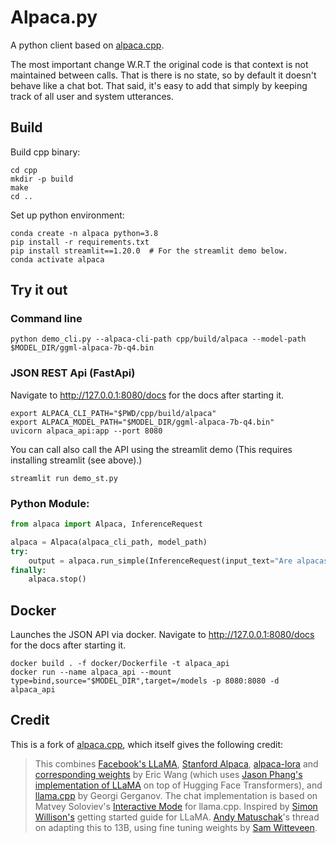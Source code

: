 # Alpaca.py

A python client based on [alpaca.cpp](https://github.com/antimatter15/alpaca.cpp).

The most important change W.R.T the original code is that context is not maintained between calls. That is there is no state, so by default it doesn't behave like a chat bot. That said, it's easy to add that simply by keeping track of all user and system utterances.

## Build

Build cpp binary:

```shell
cd cpp
mkdir -p build
make
cd ..
```

Set up python environment:

```shell
conda create -n alpaca python=3.8
pip install -r requirements.txt 
pip install streamlit==1.20.0  # For the streamlit demo below.
conda activate alpaca
```

## Try it out

### Command line

```shell
python demo_cli.py --alpaca-cli-path cpp/build/alpaca --model-path $MODEL_DIR/ggml-alpaca-7b-q4.bin 
```

### JSON REST Api (FastApi)

Navigate to http://127.0.0.1:8080/docs for the docs after starting it.

```shell
export ALPACA_CLI_PATH="$PWD/cpp/build/alpaca"
export ALPACA_MODEL_PATH="$MODEL_DIR/ggml-alpaca-7b-q4.bin"
uvicorn alpaca_api:app --port 8080
```

You can call also call the API using the streamlit demo (This requires installing streamlit (see above).)

```shell
streamlit run demo_st.py 
```

### Python Module:

```python
from alpaca import Alpaca, InferenceRequest

alpaca = Alpaca(alpaca_cli_path, model_path)
try:
    output = alpaca.run_simple(InferenceRequest(input_text="Are alpacas afraid of snakes?"))["output"]
finally:
    alpaca.stop()
```

## Docker

Launches the JSON API via docker.
Navigate to http://127.0.0.1:8080/docs for the docs after starting it.

```shell
docker build . -f docker/Dockerfile -t alpaca_api
docker run --name alpaca_api --mount type=bind,source="$MODEL_DIR",target=/models -p 8080:8080 -d alpaca_api
```

## Credit

This is a fork of [alpaca.cpp](https://github.com/antimatter15/alpaca.cpp), which itself gives the following credit:
> This combines [Facebook's LLaMA](https://github.com/facebookresearch/llama), [Stanford Alpaca](https://crfm.stanford.edu/2023/03/13/alpaca.html), [alpaca-lora](https://github.com/tloen/alpaca-lora) and [corresponding weights](https://huggingface.co/tloen/alpaca-lora-7b/tree/main) by Eric Wang (which uses [Jason Phang's implementation of LLaMA](https://github.com/huggingface/transformers/pull/21955) on top of Hugging Face Transformers), and [llama.cpp](https://github.com/ggerganov/llama.cpp) by Georgi Gerganov. The chat implementation is based on Matvey Soloviev's [Interactive Mode](https://github.com/ggerganov/llama.cpp/pull/61) for llama.cpp. Inspired by [Simon Willison's](https://til.simonwillison.net/llms/llama-7b-m2) getting started guide for LLaMA. [Andy Matuschak](https://twitter.com/andy_matuschak/status/1636769182066053120)'s thread on adapting this to 13B, using fine tuning weights by [Sam Witteveen](https://huggingface.co/samwit/alpaca13B-lora). 
